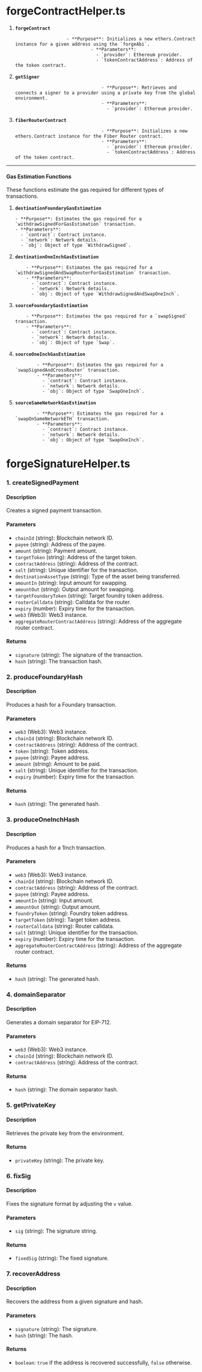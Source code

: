 # forgeContractHelper.ts

1.  **`forgeContract`**

                           - **Purpose**: Initializes a new ethers.Contract instance for a given address using the `forgeAbi`.
                                    - **Parameters**:
                                      - `provider`: Ethereum provider.
                                      - `tokenContractAddress`: Address of the token contract.

2.  **`getSigner`**

                                        - **Purpose**: Retrieves and connects a signer to a provider using a private key from the global environment.
                                        - **Parameters**:
                                          - `provider`: Ethereum provider.

3.  **`fiberRouterContract`**

                                        - **Purpose**: Initializes a new ethers.Contract instance for the Fiber Router contract.
                                        - **Parameters**:
                                          - `provider`: Ethereum provider.
                                          - `tokenContractAddress`: Address of the token contract.

---

#### Gas Estimation Functions

These functions estimate the gas required for different types of transactions.

1.  **`destinationFoundaryGasEstimation`**

        - **Purpose**: Estimates the gas required for a `withdrawSignedForGasEstimation` transaction.
        - **Parameters**:
          - `contract`: Contract instance.
          - `network`: Network details.
          - `obj`: Object of type `WithdrawSigned`.

2.  **`destinationOneInchGasEstimation`**

            - **Purpose**: Estimates the gas required for a `withdrawSignedAndSwapRouterForGasEstimation` transaction.
            - **Parameters**:
              - `contract`: Contract instance.
              - `network`: Network details.
              - `obj`: Object of type `WithdrawSignedAndSwapOneInch`.

3.  **`sourceFoundaryGasEstimation`**

            - **Purpose**: Estimates the gas required for a `swapSigned` transaction.
            - **Parameters**:
              - `contract`: Contract instance.
              - `network`: Network details.
              - `obj`: Object of type `Swap`.

4.  **`sourceOneInchGasEstimation`**

                - **Purpose**: Estimates the gas required for a `swapSignedAndCrossRouter` transaction.
                - **Parameters**:
                  - `contract`: Contract instance.
                  - `network`: Network details.
                  - `obj`: Object of type `SwapOneInch`.

5.  **`sourceSameNetworkGasEstimation`**

                - **Purpose**: Estimates the gas required for a `swapOnSameNetworkETH` transaction.
                - **Parameters**:
                  - `contract`: Contract instance.
                  - `network`: Network details.
                  - `obj`: Object of type `SwapOneInch`.

# forgeSignatureHelper.ts

### 1\. createSignedPayment

#### Description

Creates a signed payment transaction.

#### Parameters

- `chainId` (string): Blockchain network ID.
- `payee` (string): Address of the payee.
- `amount` (string): Payment amount.
- `targetToken` (string): Address of the target token.
- `contractAddress` (string): Address of the contract.
- `salt` (string): Unique identifier for the transaction.
- `destinationAssetType` (string): Type of the asset being transferred.
- `amountIn` (string): Input amount for swapping.
- `amountOut` (string): Output amount for swapping.
- `targetFoundaryToken` (string): Target foundry token address.
- `routerCalldata` (string): Calldata for the router.
- `expiry` (number): Expiry time for the transaction.
- `web3` (Web3): Web3 instance.
- `aggregateRouterContractAddress` (string): Address of the aggregate router contract.

#### Returns

- `signature` (string): The signature of the transaction.
- `hash` (string): The transaction hash.

### 2\. produceFoundaryHash

#### Description

Produces a hash for a Foundary transaction.

#### Parameters

- `web3` (Web3): Web3 instance.
- `chainId` (string): Blockchain network ID.
- `contractAddress` (string): Address of the contract.
- `token` (string): Token address.
- `payee` (string): Payee address.
- `amount` (string): Amount to be paid.
- `salt` (string): Unique identifier for the transaction.
- `expiry` (number): Expiry time for the transaction.

#### Returns

- `hash` (string): The generated hash.

### 3\. produceOneInchHash

#### Description

Produces a hash for a 1Inch transaction.

#### Parameters

- `web3` (Web3): Web3 instance.
- `chainId` (string): Blockchain network ID.
- `contractAddress` (string): Address of the contract.
- `payee` (string): Payee address.
- `amountIn` (string): Input amount.
- `amountOut` (string): Output amount.
- `foundryToken` (string): Foundry token address.
- `targetToken` (string): Target token address.
- `routerCalldata` (string): Router calldata.
- `salt` (string): Unique identifier for the transaction.
- `expiry` (number): Expiry time for the transaction.
- `aggregateRouterContractAddress` (string): Address of the aggregate router contract.

#### Returns

- `hash` (string): The generated hash.

### 4\. domainSeparator

#### Description

Generates a domain separator for EIP-712.

#### Parameters

- `web3` (Web3): Web3 instance.
- `chainId` (string): Blockchain network ID.
- `contractAddress` (string): Address of the contract.

#### Returns

- `hash` (string): The domain separator hash.

### 5\. getPrivateKey

#### Description

Retrieves the private key from the environment.

#### Returns

- `privateKey` (string): The private key.

### 6\. fixSig

#### Description

Fixes the signature format by adjusting the `v` value.

#### Parameters

- `sig` (string): The signature string.

#### Returns

- `fixedSig` (string): The fixed signature.

### 7\. recoverAddress

#### Description

Recovers the address from a given signature and hash.

#### Parameters

- `signature` (string): The signature.
- `hash` (string): The hash.

#### Returns

- `boolean`: `true` if the address is recovered successfully, `false` otherwise.
